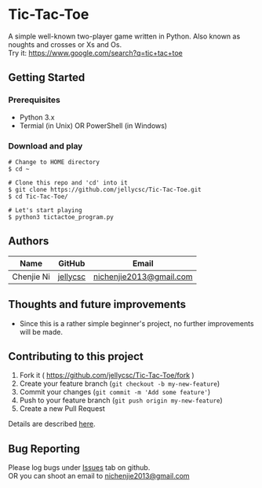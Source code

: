 # Tic-Tac-Toe
A simple well-known two-player game written in Python. Also known as noughts and crosses or Xs and Os.  
Try it: https://www.google.com/search?q=tic+tac+toe

## Getting Started

### Prerequisites

* Python 3.x
* Termial (in Unix) OR PowerShell (in Windows)

### Download and play
```
# Change to HOME directory
$ cd ~

# Clone this repo and 'cd' into it
$ git clone https://github.com/jellycsc/Tic-Tac-Toe.git
$ cd Tic-Tac-Toe/

# Let's start playing
$ python3 tictactoe_program.py
```
## Authors

| Name             | GitHub                                     | Email
| ---------------- | ------------------------------------------ | -------------------------
| Chenjie Ni       | [jellycsc](https://github.com/jellycsc)    | nichenjie2013@gmail.com

## Thoughts and future improvements 

* Since this is a rather simple beginner's project, no further improvements will be made.

## Contributing to this project

1. Fork it ( https://github.com/jellycsc/Tic-Tac-Toe/fork )
2. Create your feature branch (`git checkout -b my-new-feature`)
3. Commit your changes (`git commit -m 'Add some feature'`)
4. Push to your feature branch (`git push origin my-new-feature`)
5. Create a new Pull Request

Details are described [here](https://git-scm.com/book/en/v2/GitHub-Contributing-to-a-Project).

## Bug Reporting
Please log bugs under [Issues](https://github.com/jellycsc/Tic-Tac-Toe/issues) tab on github.  
OR you can shoot an email to <nichenjie2013@gmail.com>
